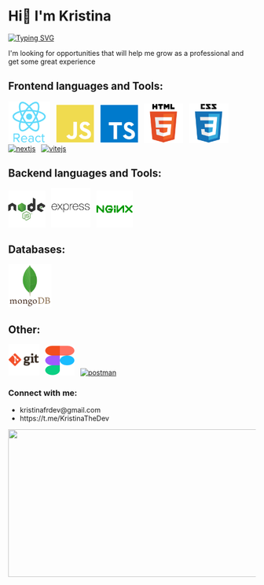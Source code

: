 <h1 align="left">Hi👋 I'm Kristina</h1>

<p align="left"><a href="https://git.io/typing-svg"><img src="https://readme-typing-svg.demolab.com?font=Fira+Code&duration=3000&pause=0&width=465&lines=Frontend+developer;Always+learning+new+things" alt="Typing SVG"/></a></p>

I'm looking for opportunities that will help me grow as a professional and get some great experience


<h2  align="left">Frontend languages and Tools:</h2>
<p align="left">
<a href="https://reactjs.org/"> <img src="https://github.com/devicons/devicon/blob/master/icons/react/react-original-wordmark.svg" title="React" alt="reactnative" width="85" height="85" /></a> &nbsp;
<a href="https://developer.mozilla.org/en-US/docs/Web/JavaScript"> <img src="https://github.com/devicons/devicon/blob/master/icons/javascript/javascript-plain.svg" title="JavaScript" alt="javascript" width="78" height="78" /></a> &nbsp;
<a href="https://www.typescriptlang.org/"><img src="https://raw.githubusercontent.com/devicons/devicon/master/icons/typescript/typescript-original.svg" title="TypeScript" alt="typescript" width="78" height="78" /></a> &nbsp;
<a href="#"><img src="https://raw.githubusercontent.com/devicons/devicon/master/icons/html5/html5-original-wordmark.svg" title="HTML" alt="HTML" width=80" height="80"/></a> &nbsp;
<a href="#"><img src="https://raw.githubusercontent.com/devicons/devicon/master/icons/css3/css3-original-wordmark.svg" title="CSS" alt="CSS" width="80" height="80"/></a> &nbsp;
<a href="https://nextjs.org/"> <img src="https://cdn.worldvectorlogo.com/logos/nextjs-2.svg" title="Next.js" alt="nextjs" width="90" height="90" /></a> &nbsp;
<a href="https://vitejs.dev"> <img src="https://vitejs.dev/logo.svg" title="Vite.js" alt="vitejs" width="75" height="75" /></a> &nbsp;
</p>


<h2 align="left">Backend languages and Tools:</h2>
<p align="left">
<a href="https://nodejs.org"> <img src="https://raw.githubusercontent.com/devicons/devicon/master/icons/nodejs/nodejs-original-wordmark.svg" title="Node.js" title="Node.js" alt="nodejs" width="75" height="75" /></a> &nbsp;
<a href="https://expressjs.com"> <img src="https://raw.githubusercontent.com/devicons/devicon/master/icons/express/express-original-wordmark.svg" title="Express.js" alt="express" width="80" height="80" /></a> &nbsp;
<a href="https://www.nginx.com"> <img src="https://raw.githubusercontent.com/devicons/devicon/master/icons/nginx/nginx-original.svg" title="Nginx" alt="nginx" width="75" height="75" /></a> &nbsp;
</p>


<h2 align="left">Databases:</h2>
<p align="left">
<a href="https://www.mongodb.com/"> <img src="https://raw.githubusercontent.com/devicons/devicon/master/icons/mongodb/mongodb-original-wordmark.svg" title="Mongodb" alt="mongodb" width="88" height="88" /></a> &nbsp;
</p>


<h2 align="left">Other:</h2>
<p align="left">
<a href="#"> <img src="https://github.com/devicons/devicon/blob/master/icons/git/git-original-wordmark.svg" title="GIT" alt="git" width="63" height="63" /></a> &nbsp;
<a href="#"> <img src="https://github.com/MalakhN/MalakhN/blob/main/Figma-Icon.svg" title="Figma" alt="git" width="60" height="60" /></a> &nbsp;
<a href="https://postman.com"> <img src="https://www.vectorlogo.zone/logos/getpostman/getpostman-icon.svg" title="Postman" alt="postman" width="60" height="60"/> </a>
</p>



<h3  align="left">Connect with me:</h3>
<ul>
  <li>kristinafrdev@gmail.com</li>
  <li>https://t.me/KristinaTheDev</li>
</ul>

<div align="left">
  <img src="https://media.giphy.com/media/5WILqPq29TyIkVCSej/giphy.gif" width="600" height="300"/>
</div>
<div id="stack" align="left" markdown="1">


<!---
codesorceress/codesorceress is a ✨ special ✨ repository because its `README.md` (this file) appears on your GitHub profile.
You can click the Preview link to take a look at your changes.
- 👋 Hi, I’m @codesorceress
- 👀 I’m interested in ...
- 🌱 I’m currently learning ...
- 💞️ I’m looking to collaborate on ...
- 📫 How to reach me ...
- 😄 Pronouns: ...
- ⚡ Fun fact: ...
--->
